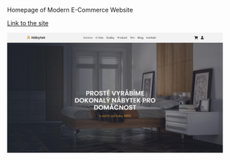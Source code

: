 Homepage of Modern E-Commerce Website

<a href='https://michal9108.github.io/WEB-Furniture/' align="center" > Link to the site</a>

<img src='https://github.com/michal9108/WEB-Furniture/blob/b886a654ef403343de933f0ccc8620c0021b7dfb/images/Home-page-img.jpg'  align='center'>
